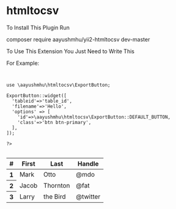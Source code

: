 # htmltocsv

To Install This Plugin Run

composer require aayushmhu/yii2-htmltocsv dev-master

To Use This Extension You Just Need to Write This

For Example:
<code>

<?php>
use \aayushmhu\htmltocsv\ExportButton;

ExportButton::widget([
  'tableid'=>'table_id',
  'filename'=>'Hello',
  'options' => [
    'id'=>\aayushmhu\htmltocsv\ExportButton::DEFAULT_BUTTON,
    'class'=>'btn btn-primary',
  ],
]);

?>
</code>

<table class="table" id="table_id" >
  <thead>
    <tr>
      <th scope="col">#</th>
      <th scope="col">First</th>
      <th scope="col">Last</th>
      <th scope="col">Handle</th>
    </tr>
  </thead>
  <tbody>
    <tr>
      <th scope="row">1</th>
      <td>Mark</td>
      <td>Otto</td>
      <td>@mdo</td>
    </tr>
    <tr>
      <th scope="row">2</th>
      <td>Jacob</td>
      <td>Thornton</td>
      <td>@fat</td>
    </tr>
    <tr>
      <th scope="row">3</th>
      <td>Larry</td>
      <td>the Bird</td>
      <td>@twitter</td>
    </tr>
  </tbody>
</table>
